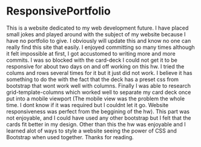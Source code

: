 # ResponsivePortfolio

This is a website dedicated to my web development future. I have placed small jokes and played around with the subject of my website because I have no portfolio to give. I obviously will update this and know no one can really find this site that easily. I enjoyed committing so many times although it felt impossible at first, I got accustomed to writing more and more commits. I was so blocked with the card-deck I could not get it to be responsive for about two days on and off working on this hw. I tried the colums and rows several times for it but it just did not work. I believe it has something to do the with the fact that the deck has a preset css from bootstrap that wont work well with columns. Finally I was able to research grid-template-columns which worked well to separate my card deck once put into a mobile viewport (The mobile view was the problem the whole time. I dont know if it was required but I couldnt let it go. Website responsiveness was perfect from the beggining of the hw). This part was not enjoyable, and I could have used any other bootstrap but I felt that the cards fit better in my design. Other than this the hw was enjoyable and I learned alot of ways to style a website seeing the power of CSS and Bootstrap when used together. Thanks for reading.
